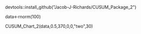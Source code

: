 devtools::install_github("Jacob-J-Richards/CUSUM_Package_2")

  data<-rnorm(100)
  
  CUSUM_Chart_2(data,0.5,370,0,0,"two",30)
